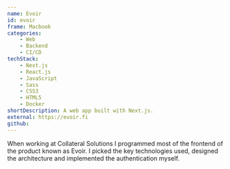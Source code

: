 ```yaml
---
name: Evoir
id: evoir
frame: Macbook
categories:
    - Web
    - Backend
    - CI/CD
techStack:
    - Next.js
    - React.js
    - JavaScript
    - Sass
    - CSS3
    - HTML5
    - Docker
shortDescription: A web app built with Next.js.
external: https://evoir.fi
github:
---
```


When working at Collateral Solutions I programmed most of the frontend of the
product known as Evoir. I picked the key technologies used, designed the
architecture and implemented the authentication myself.